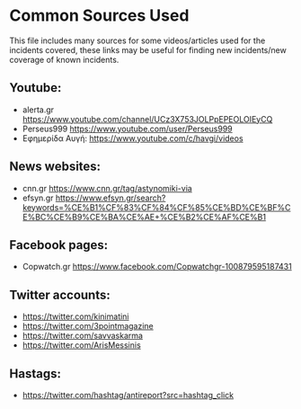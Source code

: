 # Common Sources Used  
This file includes many sources for some videos/articles used for the incidents covered, these links may be useful for finding new incidents/new coverage of known incidents. 
  
## Youtube:  
* alerta.gr https://www.youtube.com/channel/UCz3X753JOLPpEPEOLOIEyCQ 
* Perseus999 https://www.youtube.com/user/Perseus999  
* Εφημερίδα Αυγή: https://www.youtube.com/c/havgi/videos
  
  
## News websites:  
* cnn.gr https://www.cnn.gr/tag/astynomiki-via
* efsyn.gr https://www.efsyn.gr/search?keywords=%CE%B1%CF%83%CF%84%CF%85%CE%BD%CE%BF%CE%BC%CE%B9%CE%BA%CE%AE+%CE%B2%CE%AF%CE%B1
  
## Facebook pages:  
* Copwatch.gr https://www.facebook.com/Copwatchgr-100879595187431  
  
## Twitter accounts:
* https://twitter.com/kinimatini
* https://twitter.com/3pointmagazine
* https://twitter.com/savvaskarma
* https://twitter.com/ArisMessinis

## Hastags:  
* https://twitter.com/hashtag/antireport?src=hashtag_click
